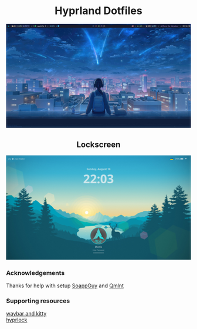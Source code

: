 <div align="center">
  
# Hyprland Dotfiles 

![image](Pictures/main-screen.png)

## Lockscreen
![image](Pictures/lockscreen.png)

</div>

### Acknowledgements
Thanks for help with setup
[SoappGuy](https://github.com/SoappGuy) and [Qmlnt](https://github.com/Qmlnt)  

### Supporting resources  
[waybar and kitty](https://github.com/knightfallxz/Hyprland-config)  
[hyprlock](https://github.com/FireDrop6000/hyprland-mydots)
